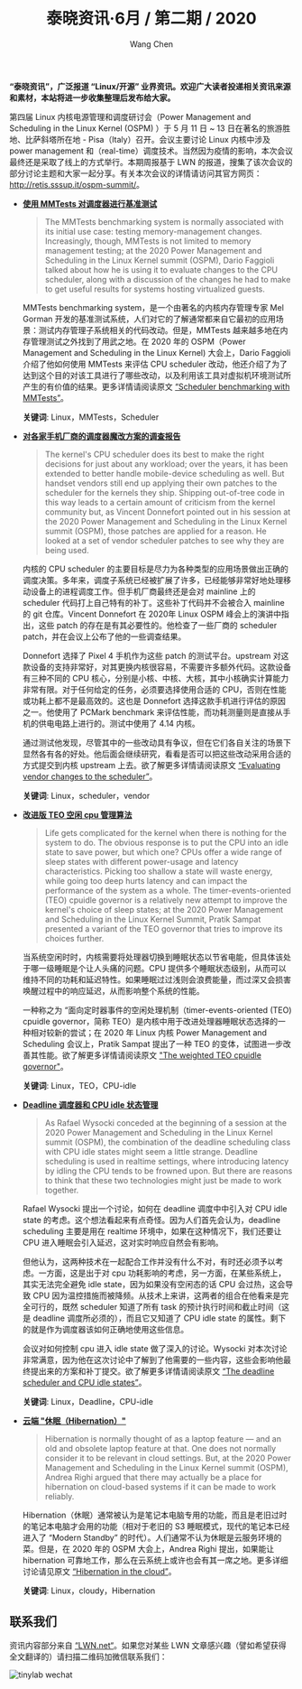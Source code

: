 ﻿---
title: 泰晓资讯·6月 / 第二期 / 2020
author: 'Wang Chen'
group: news
draft: false
top: false
album: 泰晓资讯
layout: weekly
license: "cc-by-nc-nd-4.0"
permalink: /tinylab-weekly-06-2nd-2020/
tags:
  - Linux
  - OSPM
  - Scheduler
  - MMTests
  - TEO
  - CPU-idle
  - Deadline
  - cloudy
  - Hibernation
categories:
  - 泰晓资讯
  - 技术动态
  - 行业动向
---

**“泰晓资讯”，广泛报道 “Linux/开源” 业界资讯。欢迎广大读者投递相关资讯来源和素材，本站将进一步收集整理后发布给大家。**

第四届 Linux 内核电源管理和调度研讨会（Power Management and Scheduling in the Linux Kernel (OSPM) ）于 5 月 11 日 ~ 13 日在著名的旅游胜地、比萨斜塔所在地 - Pisa（Italy）召开。会议主要讨论 Linux 内核中涉及 power management 和（real-time）调度技术。当然因为疫情的影响，本次会议最终还是采取了线上的方式举行。本期周报基于 LWN 的报道，搜集了该次会议的部分讨论主题和大家一起分享。有关本次会议的详情请访问其官方网页：<http://retis.sssup.it/ospm-summit/>。


- [**使用 MMTests 对调度器进行基准测试**](https://lwn.net/Articles/820823/)

    > The MMTests benchmarking system is normally associated with its initial use case: testing memory-management changes. Increasingly, though, MMTests is not limited to memory management testing; at the 2020 Power Management and Scheduling in the Linux Kernel summit (OSPM), Dario Faggioli talked about how he is using it to evaluate changes to the CPU scheduler, along with a discussion of the changes he had to make to get useful results for systems hosting virtualized guests.

    MMTests benchmarking system，是一个由著名的内核内存管理专家 Mel Gorman 开发的基准测试系统，人们对它的了解通常都来自它最初的应用场景：测试内存管理子系统相关的代码改动。但是，MMTests 越来越多地在内存管理测试之外找到了用武之地。在 2020 年的 OSPM（Power Management and Scheduling in the Linux Kernel) 大会上，Dario Faggioli 介绍了他如何使用 MMTests 来评估 CPU scheduler 改动，他还介绍了为了达到这个目的对该工具进行了哪些改动，以及利用该工具对虚拟机环境测试所产生的有价值的结果。更多详情请阅读原文 [“Scheduler benchmarking with MMTests”](https://lwn.net/Articles/820823/)。

    **关键词**: Linux，MMTests，Scheduler

- [**对各家手机厂商的调度器魔改方案的调查报告**](https://lwn.net/Articles/820825/)

    > The kernel's CPU scheduler does its best to make the right decisions for just about any workload; over the years, it has been extended to better handle mobile-device scheduling as well. But handset vendors still end up applying their own patches to the scheduler for the kernels they ship. Shipping out-of-tree code in this way leads to a certain amount of criticism from the kernel community but, as Vincent Donnefort pointed out in his session at the 2020 Power Management and Scheduling in the Linux Kernel summit (OSPM), those patches are applied for a reason. He looked at a set of vendor scheduler patches to see why they are being used.

    内核的 CPU scheduler 的主要目标是尽力为各种类型的应用场景做出正确的调度决策。多年来，调度子系统已经被扩展了许多，已经能够非常好地处理移动设备上的进程调度工作。但手机厂商最终还是会对 mainline 上的 scheduler 代码打上自己特有的补丁。这些补丁代码并不会被合入 mainline 的 git 仓库。Vincent Donnefort 在 2020年 Linux OSPM 峰会上的演讲中指出，这些 patch 的存在是有其必要性的。他检查了一些厂商的 scheduler patch，并在会议上公布了他的一些调查结果。

    Donnefort 选择了 Pixel 4 手机作为这些 patch 的测试平台。upstream 对这款设备的支持非常好，对其更换内核很容易，不需要许多额外代码。这款设备有三种不同的 CPU 核心，分别是小核、中核、大核，其中小核确实计算能力非常有限。对于任何给定的任务，必须要选择使用合适的 CPU，否则在性能或功耗上都不是最高效的。这也是 Donnefort 选择这款手机进行评估的原因之一。他使用了 PCMark benchmark 来评估性能，而功耗测量则是直接从手机的供电电路上进行的。测试中使用了 4.14 内核。
	
	通过测试他发现，尽管其中的一些改动具有争议，但在它们各自关注的场景下显然各有各的好处。他后面会继续研究，看看是否可以把这些改动采用合适的方式提交到内核 upstream 上去。欲了解更多详情请阅读原文 [“Evaluating vendor changes to the scheduler”](https://lwn.net/Articles/820825/)。

    **关键词**: Linux，scheduler，vendor

- [**改进版 TEO 空闲 cpu 管理算法**](https://lwn.net/Articles/820432/)

    > Life gets complicated for the kernel when there is nothing for the system to do. The obvious response is to put the CPU into an idle state to save power, but which one? CPUs offer a wide range of sleep states with different power-usage and latency characteristics. Picking too shallow a state will waste energy, while going too deep hurts latency and can impact the performance of the system as a whole. The timer-events-oriented (TEO) cpuidle governor is a relatively new attempt to improve the kernel's choice of sleep states; at the 2020 Power Management and Scheduling in the Linux Kernel Summit, Pratik Sampat presented a variant of the TEO governor that tries to improve its choices further.

    当系统空闲时时，内核需要将处理器切换到睡眠状态以节省电能，但具体该处于哪一级睡眠是个让人头痛的问题。CPU 提供多个睡眠状态级别，从而可以维持不同的功耗和延迟特性。如果睡眠过过浅则会浪费能量，而过深又会损害唤醒过程中的响应延迟，从而影响整个系统的性能。
	
    一种称之为 “面向定时器事件的空闲处理机制（timer-events-oriented (TEO) cpuidle governor，简称 TEO）是内核中用于改进处理器睡眠状态选择的一种相对较新的尝试；在 2020 年 Linux 内核 Power Management and Scheduling 会议上，Pratik Sampat 提出了一种 TEO 的变体，试图进一步改善其性能。欲了解更多详情请阅读原文 ["The weighted TEO cpuidle governor"](https://lwn.net/Articles/820432/)。
	
	**关键词**: Linux，TEO，CPU-idle

- [**Deadline 调度器和 CPU idle 状态管理**](https://lwn.net/Articles/820882/)

    > As Rafael Wysocki conceded at the beginning of a session at the 2020 Power Management and Scheduling in the Linux Kernel summit (OSPM), the combination of the deadline scheduling class with CPU idle states might seem a little strange. Deadline scheduling is used in realtime settings, where introducing latency by idling the CPU tends to be frowned upon. But there are reasons to think that these two technologies might just be made to work together.

    Rafael Wysocki 提出一个讨论，如何在 deadline 调度中中引入对 CPU idle state 的考虑。这个想法看起来有点奇怪。因为人们首先会认为，deadline scheduling 主要是用在 realtime 环境中，如果在这种情况下，我们还要让 CPU 进入睡眠会引入延迟，这对实时响应自然会有影响。
	
    但他认为，这两种技术在一起配合工作并没有什么不对，有时还必须予以考虑。一方面，这是出于对 cpu 功耗影响的考虑，另一方面，在某些系统上，其实无法完全避免 idle state，因为如果没有空闲态的话 CPU 会过热，这会导致 CPU 因为温控措施而被降频。从技术上来讲，这两者的组合在他看来是完全可行的，既然 scheduler 知道了所有 task 的预计执行时间和截止时间（这是 deadline 调度所必须的），而且它又知道了 CPU idle state 的属性。剩下的就是作为调度器该如何正确地使用这些信息。

    会议对如何控制 cpu 进入 idle state 做了深入的讨论。Wysocki 对本次讨论非常满意，因为他在这次讨论中了解到了他需要的一些内容，这些会影响他最终提出来的方案和补丁提交。欲了解更多详情请阅读原文 [“The deadline scheduler and CPU idle states”](https://lwn.net/Articles/820882/)。

	**关键词**: Linux，Deadline，CPU-idle

- [**云端 "休眠（Hibernation）"**](https://lwn.net/Articles/821158/)

    > Hibernation is normally thought of as a laptop feature — and an old and obsolete laptop feature at that. One does not normally consider it to be relevant in cloud settings. But, at the 2020 Power Management and Scheduling in the Linux Kernel summit (OSPM), Andrea Righi argued that there may actually be a place for hibernation on cloud-based systems if it can be made to work reliably.

    Hibernation（休眠）通常被认为是笔记本电脑专用的功能，而且是老旧过时的笔记本电脑才会用的功能（相对于老旧的 S3 睡眠模式，现代的笔记本已经进入了 “Modern Standby” 的时代）。人们通常不认为休眠是云服务环境的菜。但是，在 2020 年的 OSPM 大会上，Andrea Righi 提出，如果能让 hibernation 可靠地工作，那么在云系统上或许也会有其一席之地。更多详细讨论请见原文 [“Hibernation in the cloud”](https://lwn.net/Articles/821158/)。

	**关键词**: Linux，cloudy，Hibernation

## 联系我们

资讯内容部分来自 [“LWN.net“](https://lwn.net/)。如果您对某些 LWN 文章感兴趣（譬如希望获得全文翻译的）请扫描二维码加微信联系我们：

![tinylab wechat](/images/wechat/tinylab.jpg)
